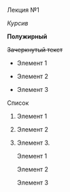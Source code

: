 Лекция №1

*Курсив*

**Полужирный**

~~Зачеркнутый текст~~

* Элемент 1

* Элемент 2

* Элемент 3

Список 

1. Элемент 1

2. Элемент 2

3. Элемент 3.

   Элемент 1

   Элемент 2

   Элемент 3

